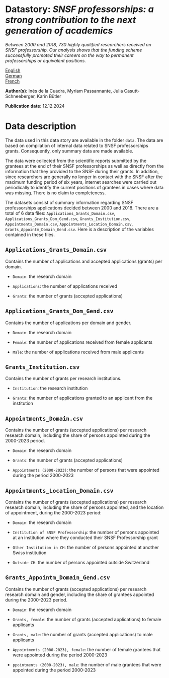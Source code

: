 # Datastory: *SNSF professorships: a strong contribution to the next generation of academics*

*Between 2000 and 2018, 730 highly qualified researchers received an SNSF professorship. Our analysis shows that the funding scheme successfully promoted their careers on the way to permanent professorships or equivalent positions.*

[English](https://data.snf.ch/stories/snsf-professorships-en.html)\
[German](https://data.snf.ch/stories/snsf-professorships-de.html)\
[French](https://data.snf.ch/stories/snsf-professorships-fr.html)

**Author(s)**: Inés de la Cuadra, Myriam Passannante, Julia Casutt-Schneeberger, Karin Bütler

**Publication date**: 12.12.2024

# Data description

The data used in this data story are available in the folder `data`. The data are based on compilation of internal data related to SNSF professorships grants. Consequently, only summary data are made available.

The data were collected from the scientific reports submitted by the grantees at the end of their SNSF professorships as well as directly from the information that they provided to the SNSF during their grants. In addition, since researchers are generally no longer in contact with the SNSF after the maximum funding period of six years, internet searches were carried out periodically to identify the current positions of grantees in cases where data was missing. There is no claim to completeness.

The datasets consist of summary information regarding SNSF professorships applications decided between 2000 and 2018. There are a total of 6 data files: `Applications_Grants_Domain.csv`, `Applications_Grants_Dom_Gend.csv`, `Grants_Institution.csv`, `Appointments_Domain.csv`, `Appointments_Location_Domain.csv`, `Grants_Appointm_Domain_Gend.csv`. Here is a description of the variables contained in these files.

## `Applications_Grants_Domain.csv`

Contains the number of applications and accepted applications (grants) per domain.

-   `Domain`: the research domain

-   `Applications`: the number of applications received

-   `Grants`: the number of grants (accepted applications)

## `Applications_Grants_Dom_Gend.csv`

Contains the number of applications per domain and gender.

-   `Domain`: the research domain

-   `Female`: the number of applications received from female applicants

-   `Male`: the number of applications received from male applicants

## `Grants_Institution.csv`

Contains the number of grants per research institutions.

-   `Institution`: the research institution

-   `Grants`: the number of applications granted to an applicant from the institution

## `Appointments_Domain.csv`

Contains the number of grants (accepted applications) per research research domain, including the share of persons appointed during the 2000-2023 period.

-   `Domain`: the research domain

-   `Grants`: the number of grants (accepted applications)

-   `Appointments (2000-2023)`: the number of persons that were appointed during the period 2000-2023

## `Appointments_Location_Domain.csv`

Contains the number of grants (accepted applications) per research research domain, including the share of persons appointed, and the location of appointment, during the 2000-2023 period:

-   `Domain`: the research domain

-   `Institution of SNSF Professorship`: the number of persons appointed at an institution where they conducted their SNSF Professorship grant

-   `Other Institution in CH`: the number of persons appointed at another Swiss institution

-   `Outside CH`: the number of persons appointed outside Switzerland

## `Grants_Appointm_Domain_Gend.csv`

Contains the number of grants (accepted applications) per research research domain and gender, including the share of grantees appointed during the 2000-2023 period.

-   `Domain`: the research domain

-   `Grants, female`: the number of grants (accepted applications) to female applicants

-   `Grants, male`: the number of grants (accepted applications) to male applicants

-   `Appointments (2000-2023), female`: the number of female grantees that were appointed during the period 2000-2023

-   `ppointments (2000-2023), male`: the number of male grantees that were appointed during the period 2000-2023
